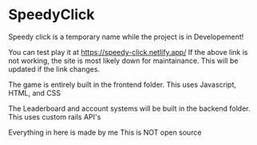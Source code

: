# SpeedyClick
Speedy click is a temporary name while the project is in Developement!

You can test play it at https://speedy-click.netlify.app/
If the above link is not working, the site is most likely down for maintainance. This will be updated if the link changes.

The game is entirely built in the frontend folder.
This uses Javascript, HTML, and CSS

The Leaderboard and account systems will be built in the backend folder.
This uses custom rails API's 

Everything in here is made by me
This is NOT open source


